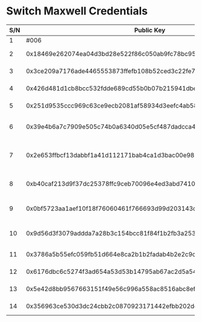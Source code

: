 # Switch Maxwell Credentials

| S/N | Public Key | DEV EUI | APP EUI | APP Key | Location | Gateway ID | Date |
|-----|------------|---------|---------|---------|----------|------------|------|
| 1   | #006 |  |  |  |  |  |  |
| 2   | 0x18469e262074ea04d3bd28e522f86c050ab9fc78bc95ddad558310d1b3dcadbb | 8DB35AA67FDB3E61 | 769714C5409DA9E3 | 02AD6C9F4A559FE9E20DDCEC1902A04A | Solar Foundation | aa555a0000009120_(em) |  |
| 3   | 0x3ce209a7176ade4465553873ffefb108b52ced3c22fe7a5a6654cac6d2ba370e | 29DF664BC72ACD50 | EE7FFE0FC7CD2F51 | 9BD34B653E4EC6F5F3A41B052522EA37 | Solar Foundation | aa555a0000009070_(em) |  |
| 4   | 0x426d481d1cb8bcc532fdde689cd55b0b07b215941dbe62afb25a0d7c095c2981 | E052B4C38E98C94A | 9D8F92BE305B7E9E | D736A93D6C6CFEAA6472F66443778171 | Helios @ Chile | aa555a0000009441_(em) |  |
| 5   | 0x251d9535ccc969c63ce9ecb2081af58934d3eefc4ab586dfa9e81e4e45c90fcf | F22A554FB27752B0 | 80319654F99F67E2 | 1670C6866B3FFD9CA8A95C90DBA1A95F | Helios @ Chile | aa555A0000009082_(em) |  |
| 6   | 0x39e4b6a7c7909e505c74b0a6340d05e5cf487dadcca418d9f6e81b616cd6b1b7 | 203CDD2AF9233401 | 3320A52BFFD91500 | 0109000405103CAB1C1D1E1F202A22FE | TAS @ Owerri, Imo State | aa555a0000009076_(em) |  |
| 7   | 0x2e653ffbcf13dabbf1a41d112171bab4ca1d3bac00e98d80cdce7cce51920608 | 203CDD2AF9233401 | 3320A52BFFD91500 | 0109000405103CAB1C1D1E1F202A22FE | Borderless Product House @ CEDR UNN | aa555a0000009077_(em) | 2 MAR, 2025 |
| 8   | 0xb40caf213d9f37dc25378ffc9ceb70096e4ed3abd7410d8616c94f9c0c4d08d6 | CCAE5D950C6A4979 | 62CE8BF8F23AC65F | F22228943EF9A6419135A8DF1D9845BA | Switch HQ | aa555a0000009081_(em) | 2 MAR, 2025 |
| 9   | 0x0bf5723aa1aef10f18f76060461f766693d99d203143c19184918a0f1b329fa0 | 0403C7AC74BD5A3D | 5A6B7D386DFAED06 | AD001ABEE1BC0D47D1B8585E3C206A8A |  | aa555a0000009078_(em) | 28 MAR, 2025 |
| 10  | 0x9d56d3f3079addda7a28b3c154bcc81f84f1b2fb3a253aa2b5889ee087a3683f | FE086EEE6DB1B79C | 794C631DB47C63CE | EEA14641FE8AC6EAF8A8EF9F7701299C | Test Meter | aa555a0000009080_(em) | 21 MAY, 2025 |
| 11  | 0x3786a5b55efc059fb51d664e8ca2b1b2fadab4b2e2c9c969ea5910a616c52614 | 8D34BBC166D9611F | 997B7DEA0DCAE4CD | B22EE90367DAB6294001917F5EBECF1F | 3P - P1 @ Abuja |  |  |
| 12  | 0x6176dbc6c5274f3ad654a53d53b14795ab67ac2d5a54ff91c296349820a2f188 | 3B2FFD4AE6E99AA6 | FE1C0135934A0C9A | 9565BC123753D889EEF2A8BB25B1FC77 | 3P - P2 @ Abuja |  |  |
| 13  | 0x5e42d8bb9567663151f49e56c996a558ac8516abc8ef65d783ea2e8d0af68a54 | 0C670EA4DFCD6A99 | B3C2207139F74F48 | EB9FA902803CFA2E13B483F73A06C376 | 3P - P3 @ Abuja |  |  |
| 14  | 0x356963ce530d3dc24cbb2c0870923171442efbb202de75b0572da97b22de9767 | 41A519919732B37D | 6ED7B34D5D81F518 | C1832D353BDD706630367A4023529783 | Abuja (shipped) |  |  |

